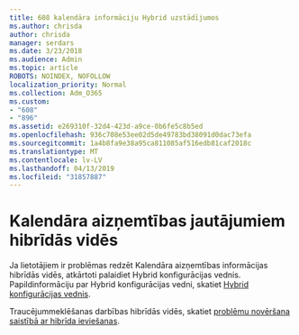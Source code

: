 ```yaml
---
title: 608 kalendāra informāciju Hybrid uzstādījumos
ms.author: chrisda
author: chrisda
manager: serdars
ms.date: 3/23/2018
ms.audience: Admin
ms.topic: article
ROBOTS: NOINDEX, NOFOLLOW
localization_priority: Normal
ms.collection: Adm_O365
ms.custom:
- "608"
- "896"
ms.assetid: e269310f-32d4-423d-a9ce-0b6fe5c8b5ed
ms.openlocfilehash: 936c708e53ee02d5de49783bd38091d0dac73efa
ms.sourcegitcommit: 1a4b8fa9e38a95ca811085af516edb81caf2018c
ms.translationtype: MT
ms.contentlocale: lv-LV
ms.lasthandoff: 04/13/2019
ms.locfileid: "31857887"
---
```

# <a name="calendar-freebusy-issues-in-hybrid-environments"></a>Kalendāra aizņemtības jautājumiem hibrīdās vidēs

Ja lietotājiem ir problēmas redzēt Kalendāra aizņemtības informācijas hibrīdās vidēs, atkārtoti palaidiet Hybrid konfigurācijas vednis. Papildinformāciju par Hybrid konfigurācijas vedni, skatiet [Hybrid konfigurācijas vednis](https://go.microsoft.com/fwlink/p/?linkid=528149).

Traucējummeklēšanas darbības hibrīdās vidēs, skatiet [problēmu novēršana saistībā ar hibrīda ieviešanas](https://technet.microsoft.com/library/jj659053.aspx).
